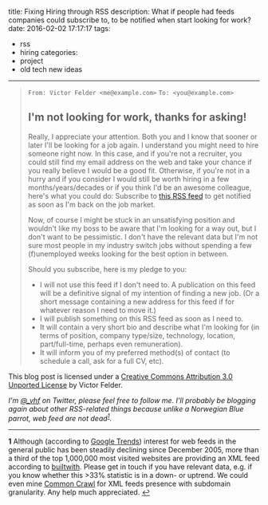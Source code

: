title: Fixing Hiring through RSS
description: What if people had feeds companies could subscribe to, to be notified when start looking for work?
date: 2016-02-02 17:17:17
tags:
- rss
- hiring
categories:
- project
- old tech new ideas
---

> `From: Victor Felder <me@example.com>`
> `To: <you@example.com>`
> ## I'm not looking for work, thanks for asking!
> 
> Really, I appreciate your attention. Both you and I know that sooner or later I'll be looking for a job again. I understand you might need to hire someone right now. In this case, and if you're not a recruiter, you could still find my email address on the web and take your chance if you really believe I would be a good fit. Otherwise, if you're not in a hurry and if you consider I would still be worth hiring in a few months/years/decades or if you think I'd be an awesome colleague, here's what you could do: Subscribe to [this RSS feed](https://vhf.github.io/job.xml) to get notified as soon as I'm back on the job market.
> 
> Now, of course I might be stuck in an unsatisfying position and wouldn't like my boss to be aware that I'm looking for a way out, but I don't want to be pessimistic. I don't have the relevant data but I'm not sure most people in my industry switch jobs without spending a few (f)unemployed weeks looking for the best option in between.
> 
> Should you subscribe, here is my pledge to you:
> 
> * I will not use this feed if I don't need to. A publication on this feed will be a definitive signal of my intention of finding a new job. (Or a short message containing a new address for this feed if for whatever reason I need to move it.)
> * I will publish something on this RSS feed as soon as I need to.
> * It will contain a very short bio and describe what I'm looking for (in terms of position, company type/size, technology, location, part/full-time, perhaps even remuneration).
> * It will inform you of my preferred method(s) of contact (to schedule a call, ask for a full CV, etc).
> &nbsp;


This blog post is licensed under a <a rel="license" href="http://creativecommons.org/licenses/by/3.0/">Creative Commons Attribution 3.0 Unported License</a> by Victor Felder.

*I'm [@_vhf](https://twitter.com/_vhf) on Twitter, please feel free to follow me. I'll probably be blogging again about other RSS-related things because unlike a Norwegian Blue parrot, web feed are not dead<sup id="a1"><a href="#f1" title="Jump to footnote">1</a></sup>.*

---

<b id="f1">1</b> Although (according to [Google Trends](https://www.google.com/trends/explore#q=%2Fm%2F035c93%2C%20%2Fm%2F0n5tx&cmpt=q&tz=Etc%2FGMT-1)) interest for web feeds in the general public has been steadily declining since December 2005, more than a third of the top 1,000,000 most visited websites are providing an XML feed according to [builtwith](http://trends.builtwith.com/feeds/). Please get in touch if you have relevant data, e.g. if you know whether this &gt;33% statistic is in a down- or uptrend. We could even mine [Common Crawl](https://commoncrawl.org/) for XML feeds presence with subdomain granularity. Any help much appreciated. <a href="#a1" title="Jump back to footnote reference">↩</a>
